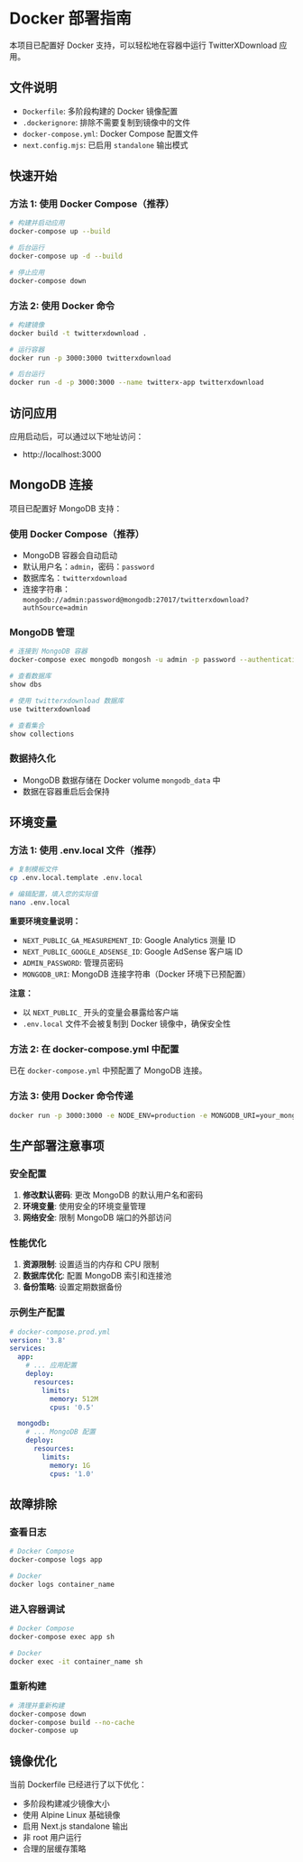 # Docker 部署指南

本项目已配置好 Docker 支持，可以轻松地在容器中运行 TwitterXDownload 应用。

## 文件说明

- `Dockerfile`: 多阶段构建的 Docker 镜像配置
- `.dockerignore`: 排除不需要复制到镜像中的文件
- `docker-compose.yml`: Docker Compose 配置文件
- `next.config.mjs`: 已启用 `standalone` 输出模式

## 快速开始

### 方法 1: 使用 Docker Compose（推荐）

```bash
# 构建并启动应用
docker-compose up --build

# 后台运行
docker-compose up -d --build

# 停止应用
docker-compose down
```

### 方法 2: 使用 Docker 命令

```bash
# 构建镜像
docker build -t twitterxdownload .

# 运行容器
docker run -p 3000:3000 twitterxdownload

# 后台运行
docker run -d -p 3000:3000 --name twitterx-app twitterxdownload
```

## 访问应用

应用启动后，可以通过以下地址访问：
- http://localhost:3000

## MongoDB 连接

项目已配置好 MongoDB 支持：

### 使用 Docker Compose（推荐）
- MongoDB 容器会自动启动
- 默认用户名：`admin`，密码：`password`
- 数据库名：`twitterxdownload`
- 连接字符串：`mongodb://admin:password@mongodb:27017/twitterxdownload?authSource=admin`

### MongoDB 管理
```bash
# 连接到 MongoDB 容器
docker-compose exec mongodb mongosh -u admin -p password --authenticationDatabase admin

# 查看数据库
show dbs

# 使用 twitterxdownload 数据库
use twitterxdownload

# 查看集合
show collections
```

### 数据持久化
- MongoDB 数据存储在 Docker volume `mongodb_data` 中
- 数据在容器重启后会保持

## 环境变量

### 方法 1: 使用 .env.local 文件（推荐）
```bash
# 复制模板文件
cp .env.local.template .env.local

# 编辑配置，填入您的实际值
nano .env.local
```

**重要环境变量说明：**
- `NEXT_PUBLIC_GA_MEASUREMENT_ID`: Google Analytics 测量 ID
- `NEXT_PUBLIC_GOOGLE_ADSENSE_ID`: Google AdSense 客户端 ID
- `ADMIN_PASSWORD`: 管理员密码
- `MONGODB_URI`: MongoDB 连接字符串（Docker 环境下已预配置）

**注意：**
- 以 `NEXT_PUBLIC_` 开头的变量会暴露给客户端
- `.env.local` 文件不会被复制到 Docker 镜像中，确保安全性

### 方法 2: 在 docker-compose.yml 中配置
已在 `docker-compose.yml` 中预配置了 MongoDB 连接。

### 方法 3: 使用 Docker 命令传递
```bash
docker run -p 3000:3000 -e NODE_ENV=production -e MONGODB_URI=your_mongodb_uri twitterxdownload
```

## 生产部署注意事项

### 安全配置
1. **修改默认密码**: 更改 MongoDB 的默认用户名和密码
2. **环境变量**: 使用安全的环境变量管理
3. **网络安全**: 限制 MongoDB 端口的外部访问

### 性能优化
1. **资源限制**: 设置适当的内存和 CPU 限制
2. **数据库优化**: 配置 MongoDB 索引和连接池
3. **备份策略**: 设置定期数据备份

### 示例生产配置
```yaml
# docker-compose.prod.yml
version: '3.8'
services:
  app:
    # ... 应用配置
    deploy:
      resources:
        limits:
          memory: 512M
          cpus: '0.5'

  mongodb:
    # ... MongoDB 配置
    deploy:
      resources:
        limits:
          memory: 1G
          cpus: '1.0'
```

## 故障排除

### 查看日志
```bash
# Docker Compose
docker-compose logs app

# Docker
docker logs container_name
```

### 进入容器调试
```bash
# Docker Compose
docker-compose exec app sh

# Docker
docker exec -it container_name sh
```

### 重新构建
```bash
# 清理并重新构建
docker-compose down
docker-compose build --no-cache
docker-compose up
```

## 镜像优化

当前 Dockerfile 已经进行了以下优化：
- 多阶段构建减少镜像大小
- 使用 Alpine Linux 基础镜像
- 启用 Next.js standalone 输出
- 非 root 用户运行
- 合理的层缓存策略
